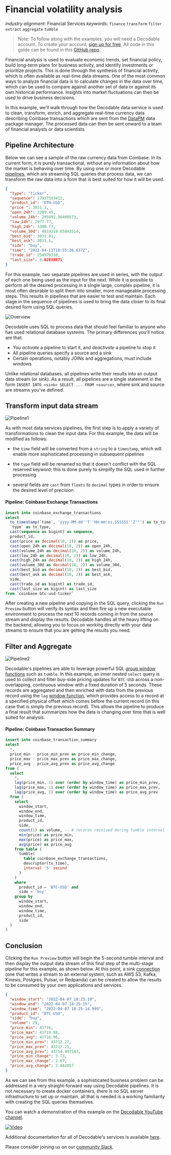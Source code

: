 # Financial volatility analysis

_industry alignment:_ Financial Services
_keywords:_ `finance` `transform` `filter` `extract` `aggregate` `tumble`

> Note: To follow along with the examples, you will need a Decodable account. To create your account, [sign up for free](https://app.decodable.co/-/accounts/create). All code in this guide can be found in this [GitHub repo](https://github.com/decodableco/examples).

Financial analysis is used to evaluate economic trends, set financial policy, build long-term plans for business activity, and identify investments or prioritize projects. This is done through the synthesis of financial activity, which is often available as real-time data streams. One of the most common ways to analyze financial data is to calculate changes in the data over time, which can be used to compare against another set of data or against its own historical performance. Insights into market fluctuations can then be used to drive business decisions.

In this example, we'll walk through how the Decodable data service is used to clean, transform, enrich, and aggregate real-time currency data describing Coinbase transactions which are sent from the [DataPM](https://www.datapm.io/) data package manager. The processed data can then be sent onward to a team of financial analysts or data scientists.

## Pipeline Architecture

Below we can see a sample of the raw currency data from Coinbase. In its current form, it is purely transactional, without any information about how the market is behaving over time. By using one or more Decodable [pipelines](https://docs.decodable.co/docs/pipelines), which are streaming SQL queries that process data, we can transform the raw data into a form that is best suited for how it will be used.

```json
{
  "type": "ticker",
  "sequence": 27937593412,
  "product_id": "ETH-USD",
  "price ": 3031.1,
  "open_24h": 3289.45,
  "volume_24h": 205991.38400573,
  "low_24h": 2977.77,
  "high_24h": 3300.77,
  "volume_30d": 4819218.05843514,
  "best_bid": 3031.01,
  "best_ask": 3031.1,
  "side": "buy",
  "time": "2022-04-11T18:55:26.637Z",
  "trade_id": 254979310,
  "last_size": 0.02833571
}
```

For this example, two separate pipelines are used in series, with the output of each one being used as the input for the next. While it is possible to perform all the desired processing in a single large, complex pipeline, it is most often desirable to split them into smaller, more manageable processing steps. This results in pipelines that are easier to test and maintain. Each stage in the sequence of pipelines is used to bring the data closer to its final desired form using SQL queries.

![Overview](overview.png)

Decodable uses SQL to process data that should feel familiar to anyone who has used relational database systems. The primary differences you'll notice are that:

- You _activate_ a pipeline to start it, and _deactivate_ a pipeline to stop it
- All pipeline queries specify a source and a sink
- Certain operations, notably JOINs and aggregations, must include windows

Unlike relational databases, all pipelines write their results into an output data stream (or sink). As a result, all pipelines are a single statement in the form `INSERT INTO <sink> SELECT ... FROM <source>`, where sink and source are streams you've defined.

## Transform input data stream

![Pipeline1](pipeline1.png)

As with most data services pipelines, the first step is to apply a variety of transformations to clean the input data. For this example, the data will be modified as follows:

- the `time` field will be converted from a `string` to a `timestamp`, which will enable more sophisticated processing in subsequent pipelines

- the `type` field will be renamed so that it doesn't conflict with the SQL reserved keyword; this is done purely to simplify the SQL used in further processing

- several fields are `cast` from `floats` to `decimal` types in order to ensure the desired level of precision

#### Pipeline: Coinbase Exchange Transactions

```sql
insert into coinbase_exchange_transactions
select
  to_timestamp(`time`, 'yyyy-MM-dd''T''HH:mm:ss.SSSSSS''Z''') as tx_time,
  `type` as tx_type,
  cast(sequence as bigint) as sequence,
  product_id,
  cast(price as decimal(10, 2)) as price,
  cast(open_24h as decimal(10, 2)) as open_24h,
  cast(volume_24h as decimal(10, 2)) as volume_24h,
  cast(low_24h as decimal(10, 2)) as low_24h,
  cast(high_24h as decimal(10, 2)) as high_24h,
  cast(volume_30d as decimal(10, 2)) as volume_30d,
  cast(best_bid as decimal(10, 2)) as best_bid,
  cast(best_ask as decimal(10, 2)) as best_ask,
  side,
  cast(trade_id as bigint) as trade_id,
  cast(last_size as bigint) as last_size
from `coinbase-btc-usd-ticker`
```

After creating a new pipeline and copying in the SQL query, clicking the `Run Preview` button will verify its syntax and then fire up a new executable environment to process the next 10 records coming in from the source stream and display the results. Decodable handles all the heavy lifting on the backend, allowing you to focus on working directly with your data streams to ensure that you are getting the results you need.

## Filter and Aggregate

![Pipeline2](pipeline2.png)

Decodable's pipelines are able to leverage powerful SQL [group window functions](https://nightlies.apache.org/flink/flink-docs-release-1.16/docs/dev/table/sql/queries/window-tvf/) such as `tumble`. In this example, an inner nested `select` query is used to collect and filter buy-side pricing updates for `BTC-USD` across a non-overlapping, continuous window with a fixed duration of 5 seconds. These records are aggregated and then enriched with data from the previous record using the `lag` [window function](https://www.sqltutorial.org/sql-window-functions/sql-lag/), which provides access to a record at a specified physical offset which comes before the current record (in this case that is simply the previous record). This allows the pipeline to produce a final result that summarizes how the data is changing over time that is well suited for analysis.

#### Pipeline: Coinbase Transaction Summary

```sql
insert into coinbase_transaction_summary
select
  *,
  price_min - price_min_prev as price_min_change,
  price_max - price_max_prev as price_max_change,
  price_avg - price_avg_prev as price_avg_change
from (
  select
    *,
    lag(price_min, 1) over (order by window_time) as price_min_prev,
    lag(price_max, 1) over (order by window_time) as price_max_prev,
    lag(price_avg, 1) over (order by window_time) as price_avg_prev
  from (
    select
      window_start,
      window_end,
      window_time,
      product_id,
      side,
      count(1) as volume, -- # records received during tumble interval
      min(price) as price_min,
      max(price) as price_max,
      avg(price) as price_avg
    from table (
      tumble(
        table coinbase_exchange_transactions,
        descriptor(tx_time),
        interval '5' second
      )
    )
    where
      product_id = 'BTC-USD' and
      side = 'buy'
    group by
      window_start,
      window_end,
      window_time,
      product_id,
      side
  )
)
```

## Conclusion

Clicking the `Run Preview` button will begin the 5-second tumble interval and then display the output data stream of this final step of the multi-stage pipeline for this example, as shown below. At this point, a sink [connection](https://docs.decodable.co/docs/connections) (one that writes a stream to an external system, such as AWS S3, Kafka, Kinesis, Postgres, Pulsar, or Redpanda) can be created to allow the results to be consumed by your own applications and services.

```json
{
  "window_start": "2022-04-07 18:25:10",
  "window_end": "2022-04-07 18:25:15",
  "window_time": "2022-04-07 18:25:14.999",
  "product_id": "BTC-USD",
  "side": "buy",
  "volume": 29,
  "price_min": 43716,
  "price_max": 43719.88,
  "price_avg": 43716.96,
  "price_min_prev": 43712.27,
  "price_max_prev": 43717.21,
  "price_avg_prev": 43714.497143,
  "price_min_change": 3.73,
  "price_max_change": 2.67,
  "price_avg_change": 2.462857
}
```

As we can see from this example, a sophisticated business problem can be addressed in a very straight-forward way using Decodable pipelines. It is not necessary to create docker containers, there is no SQL server infrastructure to set up or maintain, all that is needed is a working familiarity with creating the SQL queries themselves.

You can watch a demonstration of this example on the [Decodable YouTube channel](https://www.youtube.com/channel/UChRQwfRNURBcurHSut2pm9Q).

[![Video](http://img.youtube.com/vi/eojB1G1C2oU/0.jpg)](http://www.youtube.com/watch?v=eojB1G1C2oU "ML Feature extraction using SQL pipeline transformations and the Moonsense SDK")

Additional documentation for all of Decodable's services is available [here](https://docs.decodable.co/docs).

Please consider joining us on our [community Slack](https://join.slack.com/t/decodablecommunity/shared_invite/zt-uvow71bk-Uf914umgpoyIbOQSxriJkA).
